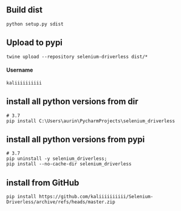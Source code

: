 ## Build dist
```shell
python setup.py sdist
```

## Upload to pypi
```shell
twine upload --repository selenium-driverless dist/*
```
#### Username
```
kaliiiiiiiiii
```

## install all python versions from dir
```shell
# 3.7
pip install C:\Users\aurin\PycharmProjects\selenium_driverless
```

## install all python versions from pypi
```shell
# 3.7
pip uninstall -y selenium_driverless;
pip install --no-cache-dir selenium_driverless
```

## install from GitHub
```shell
pip install https://github.com/kaliiiiiiiiii/Selenium-Driverless/archive/refs/heads/master.zip
```